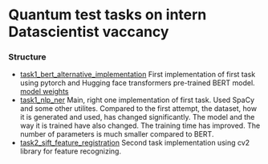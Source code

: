 # Quantum test tasks on intern Datascientist vaccancy 
### Structure 
- [task1_bert_alternative_implementation](https://github.com/Ak1yamaKiyoshi/quantummobile-tasks/tree/main/task1_bert_alternative_implementation)
First implementation of first task using pytorch and Hugging face transformers pre-trained BERT model.
<br> [model weights](https://drive.google.com/file/d/1nw-9f-EGTuTuZ4TlIew4ny8YFI20JcMf/view?usp=sharing)
- [task1_nlp_ner](https://github.com/Ak1yamaKiyoshi/quantummobile-tasks/tree/main/task1_nlp_ner)
Main, right one implementation of first task. Used SpaCy and some other utilites.
Compared to the first attempt, the dataset, how it is generated and used,
has changed significantly. The model and the way it is trained have also changed.
The training time has improved. The number of parameters is much smaller compared to BERT.
- [task2_sift_feature_registration](https://github.com/Ak1yamaKiyoshi/quantummobile-tasks/tree/main/task2_sift_feature_registration)
Second task implementation using cv2 library for feature recognizing.

